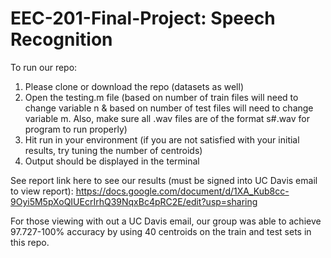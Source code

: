 # EEC-201-Final-Project: Speech Recognition

To run our repo:
  1. Please clone or download the repo (datasets as well)
  2. Open the testing.m file (based on number of train files will need to change variable n & based on number of test files will need to change variable m. Also, make sure all .wav files are of the format s#.wav for program to run properly)
  3. Hit run in your environment (if you are not satisfied with your initial results, try tuning the number of centroids)
  4. Output should be displayed in the terminal

See report link here to see our results (must be signed into UC Davis email to view report): https://docs.google.com/document/d/1XA_Kub8cc-9Oyi5M5pXoQIUEcrIrhQ39NqxBc4pRC2E/edit?usp=sharing

For those viewing with out a UC Davis email, our group was able to achieve 97.727-100% accuracy by using 40 centroids on the train and test sets in this repo.

